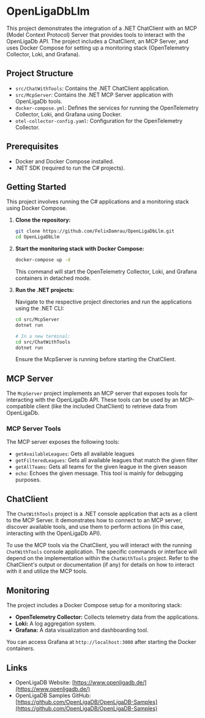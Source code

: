 # OpenLigaDbLlm

This project demonstrates the integration of a .NET ChatClient with an MCP (Model Context Protocol) Server that provides tools to interact with the OpenLigaDb API. The project includes a ChatClient, an MCP Server, and uses Docker Compose for setting up a monitoring stack (OpenTelemetry Collector, Loki, and Grafana).

## Project Structure

- `src/ChatWithTools`: Contains the .NET ChatClient application.
- `src/McpServer`: Contains the .NET MCP Server application with OpenLigaDb tools.
- `docker-compose.yml`: Defines the services for running the OpenTelemetry Collector, Loki, and Grafana using Docker.
- `otel-collector-config.yaml`: Configuration for the OpenTelemetry Collector.

## Prerequisites

- Docker and Docker Compose installed.
- .NET SDK (required to run the C# projects).

## Getting Started

This project involves running the C# applications and a monitoring stack using Docker Compose.

1. **Clone the repository:**

   ```bash
   git clone https://github.com/FelixDamrau/OpenLigaDbLlm.git
   cd OpenLigaDbLlm
   ```

2. **Start the monitoring stack with Docker Compose:**

   ```bash
   docker-compose up -d
   ```

   This command will start the OpenTelemetry Collector, Loki, and Grafana containers in detached mode.

3. **Run the .NET projects:**

   Navigate to the respective project directories and run the applications using the .NET CLI:

   ```bash
   cd src/McpServer
   dotnet run

   # In a new terminal:
   cd src/ChatWithTools
   dotnet run
   ```

   Ensure the McpServer is running before starting the ChatClient.

## MCP Server

The `McpServer` project implements an MCP server that exposes tools for interacting with the OpenLigaDb API. These tools can be used by an MCP-compatible client (like the included ChatClient) to retrieve data from OpenLigaDb.

### MCP Server Tools

The MCP server exposes the following tools:

- `getAvailableLeagues`: Gets all available leagues
- `getFilteredLeagues`: Gets all available leagues that match the given filter
- `getAllTeams`: Gets all teams for the given league in the given season
- `echo`: Echoes the given message. This tool is mainly for debugging purposes.

## ChatClient

The `ChatWithTools` project is a .NET console application that acts as a client to the MCP Server. It demonstrates how to connect to an MCP server, discover available tools, and use them to perform actions (in this case, interacting with the OpenLigaDb API).

To use the MCP tools via the ChatClient, you will interact with the running `ChatWithTools` console application. The specific commands or interface will depend on the implementation within the `ChatWithTools` project. Refer to the ChatClient's output or documentation (if any) for details on how to interact with it and utilize the MCP tools.

## Monitoring

The project includes a Docker Compose setup for a monitoring stack:

- **OpenTelemetry Collector:** Collects telemetry data from the applications.
- **Loki:** A log aggregation system.
- **Grafana:** A data visualization and dashboarding tool.

You can access Grafana at `http://localhost:3000` after starting the Docker containers.

## Links

- OpenLigaDB Website: [https://www.openligadb.de/](https://www.openligadb.de/)
- OpenLigaDB Samples GitHub: [https://github.com/OpenLigaDB/OpenLigaDB-Samples](https://github.com/OpenLigaDB/OpenLigaDB-Samples)
